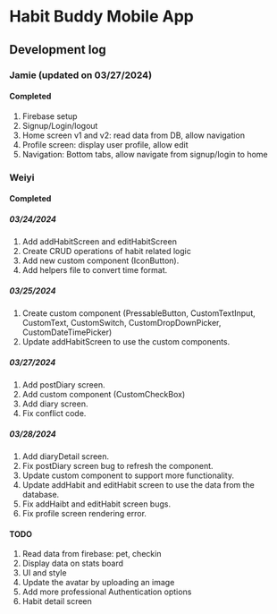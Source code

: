# Habit Buddy Mobile App

## Development log

### Jamie (updated on 03/27/2024)

#### Completed

1. Firebase setup
2. Signup/Login/logout
3. Home screen v1 and v2: read data from DB, allow navigation
4. Profile screen: display user profile, allow edit
5. Navigation: Bottom tabs, allow navigate from signup/login to home

### Weiyi

#### Completed

##### 03/24/2024

1. Add addHabitScreen and editHabitScreen
2. Create CRUD operations of habit related logic
3. Add new custom component (IconButton).
4. Add helpers file to convert time format.

##### 03/25/2024

1. Create custom component (PressableButton, CustomTextInput, CustomText, CustomSwitch, CustomDropDownPicker, CustomDateTimePicker)
2. Update addHabitScreen to use the custom components.

##### 03/27/2024

1. Add postDiary screen.
2. Add custom component (CustomCheckBox)
3. Add diary screen.
4. Fix conflict code.

##### 03/28/2024

1. Add diaryDetail screen.
2. Fix postDiary screen bug to refresh the component.
3. Update custom component to support more functionality.
4. Update addHabit and editHabit screen to use the data from the database.
5. Fix addHaibt and editHabit screen bugs.
6. Fix profile screen rendering error.

#### TODO
1. Read data from firebase: pet, checkin
2. Display data on stats board
3. UI and style
4. Update the avatar by uploading an image
5. Add more professional Authentication options
6. Habit detail screen
